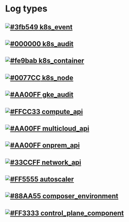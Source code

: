 # Log types

<!-- BEGIN GENERATED PART: log-type-element-header-LogTypeEvent -->
## [![#3fb549](https://placehold.co/15x15/3fb549/3fb549.png) k8s_event](#LogTypeEvent)
<!-- END GENERATED PART: log-type-element-header-LogTypeEvent -->
<!-- BEGIN GENERATED PART: log-type-element-header-LogTypeAudit -->
## [![#000000](https://placehold.co/15x15/000000/000000.png) k8s_audit](#LogTypeAudit)
<!-- END GENERATED PART: log-type-element-header-LogTypeAudit -->
<!-- BEGIN GENERATED PART: log-type-element-header-LogTypeContainer -->
## [![#fe9bab](https://placehold.co/15x15/fe9bab/fe9bab.png) k8s_container](#LogTypeContainer)
<!-- END GENERATED PART: log-type-element-header-LogTypeContainer -->
<!-- BEGIN GENERATED PART: log-type-element-header-LogTypeNode -->
## [![#0077CC](https://placehold.co/15x15/0077CC/0077CC.png) k8s_node](#LogTypeNode)
<!-- END GENERATED PART: log-type-element-header-LogTypeNode -->
<!-- BEGIN GENERATED PART: log-type-element-header-LogTypeGkeAudit -->
## [![#AA00FF](https://placehold.co/15x15/AA00FF/AA00FF.png) gke_audit](#LogTypeGkeAudit)
<!-- END GENERATED PART: log-type-element-header-LogTypeGkeAudit -->
<!-- BEGIN GENERATED PART: log-type-element-header-LogTypeComputeApi -->
## [![#FFCC33](https://placehold.co/15x15/FFCC33/FFCC33.png) compute_api](#LogTypeComputeApi)
<!-- END GENERATED PART: log-type-element-header-LogTypeComputeApi -->
<!-- BEGIN GENERATED PART: log-type-element-header-LogTypeMulticloudAPI -->
## [![#AA00FF](https://placehold.co/15x15/AA00FF/AA00FF.png) multicloud_api](#LogTypeMulticloudAPI)
<!-- END GENERATED PART: log-type-element-header-LogTypeMulticloudAPI -->
<!-- BEGIN GENERATED PART: log-type-element-header-LogTypeOnPremAPI -->
## [![#AA00FF](https://placehold.co/15x15/AA00FF/AA00FF.png) onprem_api](#LogTypeOnPremAPI)
<!-- END GENERATED PART: log-type-element-header-LogTypeOnPremAPI -->
<!-- BEGIN GENERATED PART: log-type-element-header-LogTypeNetworkAPI -->
## [![#33CCFF](https://placehold.co/15x15/33CCFF/33CCFF.png) network_api](#LogTypeNetworkAPI)
<!-- END GENERATED PART: log-type-element-header-LogTypeNetworkAPI -->
<!-- BEGIN GENERATED PART: log-type-element-header-LogTypeAutoscaler -->
## [![#FF5555](https://placehold.co/15x15/FF5555/FF5555.png) autoscaler](#LogTypeAutoscaler)
<!-- END GENERATED PART: log-type-element-header-LogTypeAutoscaler -->
<!-- BEGIN GENERATED PART: log-type-element-header-LogTypeComposerEnvironment -->
## [![#88AA55](https://placehold.co/15x15/88AA55/88AA55.png) composer_environment](#LogTypeComposerEnvironment)
<!-- END GENERATED PART: log-type-element-header-LogTypeComposerEnvironment -->
<!-- BEGIN GENERATED PART: log-type-element-header-LogTypeControlPlaneComponent -->
## [![#FF3333](https://placehold.co/15x15/FF3333/FF3333.png) control_plane_component](#LogTypeControlPlaneComponent)
<!-- END GENERATED PART: log-type-element-header-LogTypeControlPlaneComponent -->
